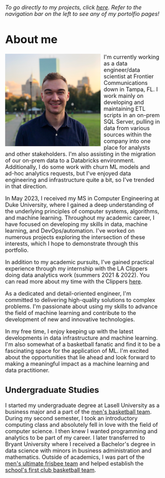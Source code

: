 <font size="+1.5">

*To go directly to my projects, click [here](./projects.md). Refer to the navigation bar on the left to see any of my portolfio pages!*

# About me

<img align="left" width="310" height="300" src="resources/abzdel.png" style="float: left; margin-right: 10px;" >

<p>
I'm currently working as a data engineer/data scientist at Frontier Communications down in Tampa, FL. I work mainly on developing and maintaining ETL scripts in an on-prem SQL Server, pulling in data from various sources within the company into one place for analysts and other stakeholders. I'm also assisting in the migration of our on-prem data to a Databricks environment. Additionally, I do some work with churn ML models and ad-hoc analytics requests, but I've enjoyed data engineering and infrastructure quite a bit, so I've trended in that direction.

In May 2023, I received my MS in Computer Engineering at Duke University, where I gained a deep understanding of the underlying principles of computer systems, algorithms, and machine learning. Throughout my academic career, I have focused on developing my skills in data, machine learning, and DevOps/automation. I've worked on numerous projects exploring the intersection of these interests, which I hope to demonstrate through this portfolio.

In addition to my academic pursuits, I've gained practical experience through my internship with the LA Clippers doing data analytics work (summers 2021 & 2022). You can read more about my time with the Clippers [here](./clippers.md).

As a dedicated and detail-oriented engineer, I'm committed to delivering high-quality solutions to complex problems. I'm passionate about using my skills to advance the field of machine learning and contribute to the development of new and innovative technologies.

In my free time, I enjoy keeping up with the latest developments in data infrastructure and machine learning. I'm also somewhat of a basketball fanatic and find it to be a fascinating space for the application of ML. I'm excited about the opportunities that lie ahead and look forward to making a meaningful impact as a machine learning and data practitioner.

## Undergraduate Studies
I started my undergraduate degree at Lasell University as a business major and a part of the [men's basketball team](https://laserpride.lasell.edu/sports/mbkb/2017-18/roster). During my second semester, I took an introductory computing class and absolutely fell in love with the field of computer science. I then knew I wanted programming and analytics to be part of my career. I later transferred to Bryant University where I received a Bachelor's degree in data science with minors in business administration and mathematics. Outside of academics, I was part of the [men's ultimate frisbee team](https://www.bryantbulldogs.com/sports/club/Ultimate/Roster/2019-2020) and helped establish the [school's first club basketball team](https://www.bryantbulldogs.com/sports/club/MBasketball/index).
</p>